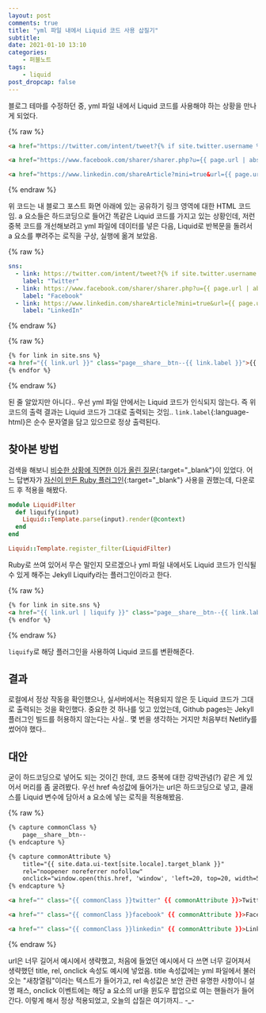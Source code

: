 ```yaml
---
layout: post
comments: true
title: "yml 파일 내에서 Liquid 코드 사용 삽질기"
subtitle:
date: 2021-01-10 13:10
categories:
    - 퍼블노트
tags:
    - liquid
post_dropcap: false
---
```


블로그 테마를 수정하던 중, yml 파일 내에서 Liquid 코드를 사용해야 하는 상황을 만나게 되었다.

{% raw %}
```html
<a href="https://twitter.com/intent/tweet?{% if site.twitter.username %}via={{ site.twitter.username | url_encode }}&{% endif %}text={{ page.title | url_encode }}%20{{ page.url | absolute_url | url_encode }}" class="page__share__btn--twitter">Twitter</a>

<a href="https://www.facebook.com/sharer/sharer.php?u={{ page.url | absolute_url | url_encode }}" class="page__share__btn--facebook">Facebook</a>

<a href="https://www.linkedin.com/shareArticle?mini=true&url={{ page.url | absolute_url | url_encode }}" class="page__share__btn--linkedin">LinkedIn</a>
```
{% endraw %}

위 코드는 내 블로그 포스트 화면 아래에 있는 공유하기 링크 영역에 대한 HTML 코드임. a 요소들은 하드코딩으로 들어간 똑같은 Liquid 코드를 가지고 있는 상황인데, 저런 중복 코드를 개선해보려고 yml 파일에 데이터를 넣은 다음, Liquid로 반복문을 돌려서 a 요소를 뿌려주는 로직을 구상, 실행에 옮겨 보았음.

{% raw %}
```yml
sns:
  - link: https://twitter.com/intent/tweet?{% if site.twitter.username %}via={{ site.twitter.username | url_encode }}&{% endif %}text={{ page.title | url_encode }}%20{{ page.url | absolute_url | url_encode }}
    label: "Twitter"
  - link: https://www.facebook.com/sharer/sharer.php?u={{ page.url | absolute_url | url_encode }}
    label: "Facebook"
  - link: https://www.linkedin.com/shareArticle?mini=true&url={{ page.url | absolute_url | url_encode }}
    label: "LinkedIn"
```
{% endraw %}

{% raw %}
```html
{% for link in site.sns %}
<a href="{{ link.url }}" class="page__share__btn--{{ link.label }}">{{ link.label }}</a>
{% endfor %}
```
{% endraw %}

된 줄 알았지만 아니다.. 우선 yml 파일 안에서는 Liquid 코드가 인식되지 않는다. 즉 위 코드의 출력 결과는 Liquid 코드가 그대로 출력되는 것임.. ```link.label```{:language-html}은 순수 문자열을 담고 있으므로 정상 출력된다.

## 찾아본 방법

검색을 해보니 [비슷한 상황에 직면한 이가 올린 질문](https://stackoverflow.com/questions/14487110/include-jekyll-liquid-template-data-in-a-yaml-variable){:target="_blank"}이 있었다. 어느 답변자가 [자신이 만든 Ruby 플러그인](https://github.com/gemfarmer/jekyll-liquify){:target="_blank"} 사용을 권했는데, 다운로드 후 적용을 해봤다.

```ruby
module LiquidFilter
  def liquify(input)
    Liquid::Template.parse(input).render(@context)
  end
end

Liquid::Template.register_filter(LiquidFilter)
```

Ruby로 쓰여 있어서 무슨 말인지 모르겠으나 yml 파일 내에서도 Liquid 코드가 인식될 수 있게 해주는 Jekyll Liquify라는 플러그인이라고 한다.

{% raw %}
```html
{% for link in site.sns %}
<a href="{{ link.url | liquify }}" class="page__share__btn--{{ link.label }}">{{ link.label }}</a>
{% endfor %}
```
{% endraw %}

```liquify```로 해당 플러그인을 사용하여 Liquid 코드를 변환해준다.

## 결과

로컬에서 정상 작동을 확인했으나, 실서버에서는 적용되지 않은 듯 Liquid 코드가 그대로 출력되는 것을 확인했다. 중요한 것 하나를 잊고 있었는데, Github pages는 Jekyll 플러그인 빌드를 허용하지 않는다는 사실.. 몇 번을 생각하는 거지만 처음부터 Netlify를 썼어야 했다..

## 대안

굳이 하드코딩으로 넣어도 되는 것이긴 한데, 코드 중복에 대한 강박관념(?) 같은 게 있어서 머리를 좀 굴려봤다. 우선 href 속성값에 들어가는 url은 하드코딩으로 넣고, 클래스를 Liquid 변수에 담아서 a 요소에 넣는 로직을 적용해봤음.

{% raw %}
```html
{% capture commonClass %}
    page__share__btn--
{% endcapture %}

{% capture commonAttribute %}
    title="{{ site.data.ui-text[site.locale].target_blank }}" 
    rel="noopener noreferrer nofollow" 
    onclick="window.open(this.href, 'window', 'left=20, top=20, width=500, height=500, toolbar=1, resizable=0'); return false;"
{% endcapture %}

<a href="" class="{{ commonClass }}twitter" {{ commonAttribute }}>Twitter</a>

<a href="" class="{{ commonClass }}facebook" {{ commonAttribute }}>Facebook</a>

<a href="" class="{{ commonClass }}linkedin" {{ commonAttribute }}>LinkedIn</a>
```
{% endraw %}

url은 너무 길어서 예시에서 생략했고, 처음에 들었던 예시에서 다 쓰면 너무 길어져서 생략했던 title, rel, onclick 속성도 예시에 넣었음. title 속성값에는 yml 파일에서 불러오는 "새창열림"이라는 텍스트가 들어가고, rel 속성값은 보안 관련 유명한 사항이니 설명 패스, onclick 이벤트에는 해당 a 요소의 url을 윈도우 팝업으로 여는 핸들러가 들어간다. 이렇게 해서 정상 적용되었고, 오늘의 삽질은 여기까지.. -_-